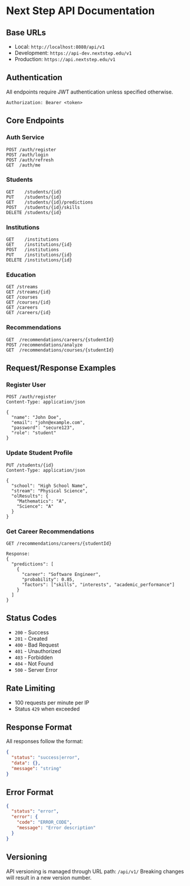 # Next Step API Documentation

## Base URLs
- Local: `http://localhost:8080/api/v1`
- Development: `https://api-dev.nextstep.edu/v1`
- Production: `https://api.nextstep.edu/v1`

## Authentication
All endpoints require JWT authentication unless specified otherwise.
```http
Authorization: Bearer <token>
```

## Core Endpoints

### Auth Service
```http
POST /auth/register
POST /auth/login
POST /auth/refresh
GET  /auth/me
```

### Students
```http
GET    /students/{id}
PUT    /students/{id}
GET    /students/{id}/predictions
POST   /students/{id}/skills
DELETE /students/{id}
```

### Institutions
```http
GET    /institutions
GET    /institutions/{id}
POST   /institutions
PUT    /institutions/{id}
DELETE /institutions/{id}
```

### Education
```http
GET /streams
GET /streams/{id}
GET /courses
GET /courses/{id}
GET /careers
GET /careers/{id}
```

### Recommendations
```http
GET  /recommendations/careers/{studentId}
POST /recommendations/analyze
GET  /recommendations/courses/{studentId}
```

## Request/Response Examples

### Register User
```http
POST /auth/register
Content-Type: application/json

{
  "name": "John Doe",
  "email": "john@example.com",
  "password": "secure123",
  "role": "student"
}
```

### Update Student Profile
```http
PUT /students/{id}
Content-Type: application/json

{
  "school": "High School Name",
  "stream": "Physical Science",
  "olResults": {
    "Mathematics": "A",
    "Science": "A"
  }
}
```

### Get Career Recommendations
```http
GET /recommendations/careers/{studentId}

Response:
{
  "predictions": [
    {
      "career": "Software Engineer",
      "probability": 0.85,
      "factors": ["skills", "interests", "academic_performance"]
    }
  ]
}
```

## Status Codes
- `200` - Success
- `201` - Created
- `400` - Bad Request
- `401` - Unauthorized
- `403` - Forbidden
- `404` - Not Found
- `500` - Server Error

## Rate Limiting
- 100 requests per minute per IP
- Status `429` when exceeded

## Response Format
All responses follow the format:
```json
{
  "status": "success|error",
  "data": {},
  "message": "string"
}
```

## Error Format
```json
{
  "status": "error",
  "error": {
    "code": "ERROR_CODE",
    "message": "Error description"
  }
}
```

## Versioning
API versioning is managed through URL path: `/api/v1/`
Breaking changes will result in a new version number.
